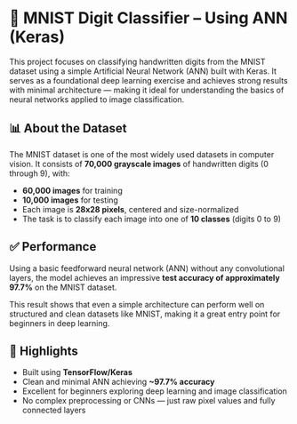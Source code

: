 # 🧠 MNIST Digit Classifier – Using ANN (Keras)

This project focuses on classifying handwritten digits from the MNIST dataset using a simple Artificial Neural Network (ANN) built with Keras. It serves as a foundational deep learning exercise and achieves strong results with minimal architecture — making it ideal for understanding the basics of neural networks applied to image classification.

## 📊 About the Dataset

The MNIST dataset is one of the most widely used datasets in computer vision. It consists of **70,000 grayscale images** of handwritten digits (0 through 9), with:

- **60,000 images** for training  
- **10,000 images** for testing  
- Each image is **28x28 pixels**, centered and size-normalized  
- The task is to classify each image into one of **10 classes** (digits 0 to 9)
  
## ✅ Performance

Using a basic feedforward neural network (ANN) without any convolutional layers, the model achieves an impressive **test accuracy of approximately 97.7%** on the MNIST dataset. 

This result shows that even a simple architecture can perform well on structured and clean datasets like MNIST, making it a great entry point for beginners in deep learning.

## 📌 Highlights

- Built using **TensorFlow/Keras**
- Clean and minimal ANN achieving **~97.7% accuracy**
- Excellent for beginners exploring deep learning and image classification
- No complex preprocessing or CNNs — just raw pixel values and fully connected layers
